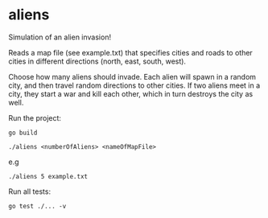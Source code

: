 # aliens

Simulation of an alien invasion!

Reads a map file (see example.txt) that specifies cities and roads to other cities in different directions (north, east, south, west).

Choose how many aliens should invade. Each alien will spawn in a random city, and then travel random directions to other cities. If two aliens meet in a city, they start a war and kill each other, which in turn destroys the city as well.

Run the project:

`go build`

`./aliens <numberOfAliens> <nameOfMapFile>`

e.g 

`./aliens 5 example.txt`

Run all tests:

`go test ./... -v`
